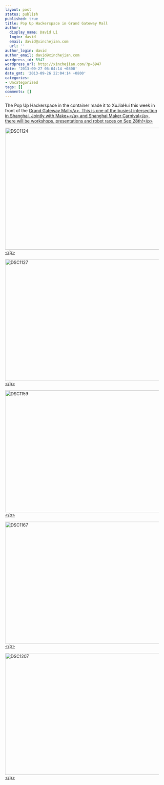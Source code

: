 ```yaml
---
layout: post
status: publish
published: true
title: Pop Up Hackerspace in Grand Gateway Mall
author:
  display_name: David Li
  login: david
  email: david@xinchejian.com
  url: ''
author_login: david
author_email: david@xinchejian.com
wordpress_id: 5947
wordpress_url: http://xinchejian.com/?p=5947
date: '2013-09-27 06:04:14 +0800'
date_gmt: '2013-09-26 22:04:14 +0800'
categories:
- Uncategorized
tags: []
comments: []
---
```

<p>The Pop Up Hackerspace in the container made it to XuJiaHui this week in front of the <a href="http:&#47;&#47;en.wikipedia.org&#47;wiki&#47;Grand_Gateway_Shanghai">Grand Gateway Mall<&#47;a>. This is one of the busiest intersection in Shanghai. Jointly with <a href="http:&#47;&#47;makeplus.org">Make+<&#47;a> and <a href="http:&#47;&#47;shanghaimakercarnival.com&#47;sh-en&#47;index.aspx">Shanghai Maker Carnival<&#47;a>, there will be workshops, presentations and robot races on Sep 28th!<&#47;p></p>
<p><img style="display:block; margin-left:auto; margin-right:auto;" src="http:&#47;&#47;xinchejian.com&#47;wp-content&#47;uploads&#47;2013&#47;09&#47;DSC1124.jpg" alt="DSC1124" title="_DSC1124.jpg" border="0" width="600" height="398" &#47;><&#47;p></p>
<p><img style="display:block; margin-left:auto; margin-right:auto;" src="http:&#47;&#47;xinchejian.com&#47;wp-content&#47;uploads&#47;2013&#47;09&#47;DSC1127.jpg" alt="DSC1127" title="_DSC1127.jpg" border="0" width="600" height="398" &#47;><&#47;p></p>
<p><img style="display:block; margin-left:auto; margin-right:auto;" src="http:&#47;&#47;xinchejian.com&#47;wp-content&#47;uploads&#47;2013&#47;09&#47;DSC1159.jpg" alt="DSC1159" title="_DSC1159.jpg" border="0" width="600" height="398" &#47;><&#47;p></p>
<p><img style="display:block; margin-left:auto; margin-right:auto;" src="http:&#47;&#47;xinchejian.com&#47;wp-content&#47;uploads&#47;2013&#47;09&#47;DSC1167.jpg" alt="DSC1167" title="_DSC1167.jpg" border="0" width="600" height="398" &#47;><&#47;p></p>
<p><img style="display:block; margin-left:auto; margin-right:auto;" src="http:&#47;&#47;xinchejian.com&#47;wp-content&#47;uploads&#47;2013&#47;09&#47;DSC1207.jpg" alt="DSC1207" title="_DSC1207.jpg" border="0" width="600" height="398" &#47;><&#47;p></p>
